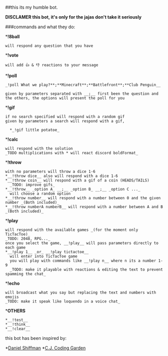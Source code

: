 ##this its my humble bot.

__DISCLAMER this bot, it's only for the jajas don't take it seriously__


###commands and what they do:


  *__!8ball__
  
    will respond any question that you have
    
  *__!vote__
  
    will add 👍 & 👎 reactions to your message
    
  *__!poll__
  
    _!poll What we play?**;**Minecraft**;**Battlefront**;**Club Penguin__
    
    given by parameters separated with __;__ first been the question and
    the others, the options will present the poll for you
    
  *__!gif__
  
    if no search specified will respond with a random gif
    given by parameters a search will respond with a gif,
    
      *_!gif little potatoe_
      
  *__!calc__
  
    will respond with the solution
    _TODO multiplications with * will react discord boldFormat_
    
  *__!throw__
  
    with no parameters will throw a dice 1-6
    *__!throw dice__ also will respond with a dice 1-6
    *__!throw coin__ will respond with a gif of a coin (HEADS/TAILS)
      _TODO: improve gifs_
    *__!throw__ _option A_ __;__ _option B_ __;__ _option C ..._
      will choose a random option
    *__!throw number__ will respond with a number between 0 and the given number _(Both included)_
    *__!throw numberA numberB__ will respond with a number between A and B _(Both included)_
    
  *__!play__
  
    will respond with the available games _(for the moment only TicTacToe)_
    _TODO: 2048, RPG..._
    once you select the game, __!play__ will pass parameters directly to each game
    *__!play 1__ _or_ __!play tictactoe__
      will enter into TicTacToe game
      you will play with commands like __!play n__ where n its a number 1-9
      _TODO: make it playable with reactions & editing the text to prevent spamming the chat_
      
  *__!echo__
  
    will broadcast what you say but replacing the text and numbers with emojis
    _TODO: make it speak like loquendo in a voice chat_
    
  *__OTHERS__
  
    *__!test__
    *__!think__
    *__!clear__



this bot has been inspired by:

  *[Daniel Shiffman](https://youtube.com/playlist?list=PLRqwX-V7Uu6avBYxeBSwF48YhAnSn_sA4)
  *[C.J. Coding Garden](https://www.youtube.com/watch?v=gzM7kj6gV5I&t=4201s)
